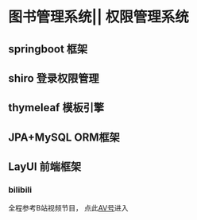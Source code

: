 # 图书管理系统|| 权限管理系统
## springboot 框架
## shiro 登录权限管理
## thymeleaf 模板引擎
## JPA+MySQL ORM框架
## LayUI   前端框架

### bilibili 
全程参考B站视频节目， 点此[AV号](http://www.bilibili.com/av59265965)进入                     
